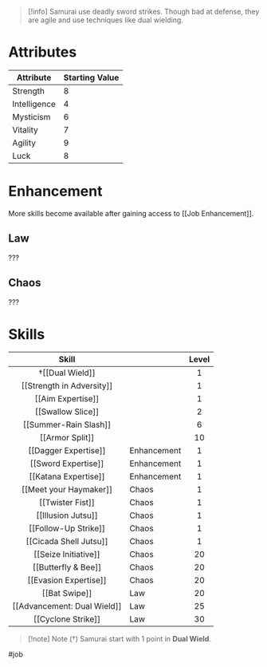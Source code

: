 >[!info]
>Samurai use deadly sword strikes.
>Though bad at defense, they are agile and use techniques like dual wielding.
# Attributes
| Attribute    | Starting Value |
| ------------ | -------------- |
| Strength     | 8              |
| Intelligence | 4              |
| Mysticism    | 6              |
| Vitality     | 7              |
| Agility      | 9              |
| Luck         | 8              |
# Enhancement
More skills become available after gaining access to [[Job Enhancement]].
## Law
???
## Chaos
???
# Skills
|            Skill            |             | Level |
|:---------------------------:| ----------- |:-----:|
|       †[[Dual Wield]]        |             |   1   |
|  [[Strength in Adversity]]  |             |   1   |
|      [[Aim Expertise]]      |             |   1   |
|      [[Swallow Slice]]      |             |   2   |
|    [[Summer-Rain Slash]]    |             |   6   |
|       [[Armor Split]]       |             |  10   |
|    [[Dagger Expertise]]     | Enhancement |   1   |
|     [[Sword Expertise]]     | Enhancement |   1   |
|    [[Katana Expertise]]     | Enhancement |   1   |
|   [[Meet your Haymaker]]    | Chaos       |   1   |
|      [[Twister Fist]]       | Chaos       |   1   |
|     [[Illusion Jutsu]]      | Chaos       |   1   |
|    [[Follow-Up Strike]]     | Chaos       |   1   |
|   [[Cicada Shell Jutsu]]    | Chaos       |   1   |
|    [[Seize Initiative]]     | Chaos       |  20   |
|     [[Butterfly & Bee]]     | Chaos       |  20   |
|    [[Evasion Expertise]]    | Chaos       |  20   |
|        [[Bat Swipe]]        | Law         |  20   |
| [[Advancement: Dual Wield]] | Law         |  25   |
|     [[Cyclone Strike]]      | Law         |  30   |

> [!note] Note (†)
> Samurai start with 1 point in **Dual Wield**.

#job